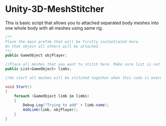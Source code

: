 # Unity-3D-MeshStitcher
This is basic script that allows you to attached separated body meshes into one whole body with all meshes using same rig.


```c#
/**
Place the main prefab that will be firstly instantiated here. 
On that object all others will be attached.
**/
public GameObject objPlayer;

//Place all meshes that you want to stitch here. Make sure list is not empty. You can use prefabs.
public List<GameObject> limbs;

//On start all meshes will be stitched together when this code is executed:

void Start()
{
    foreach (GameObject limb in limbs)
    {
        Debug.Log("Trying to add" + limb.name);
        AddLimb(limb, objPlayer);
    }
}

```